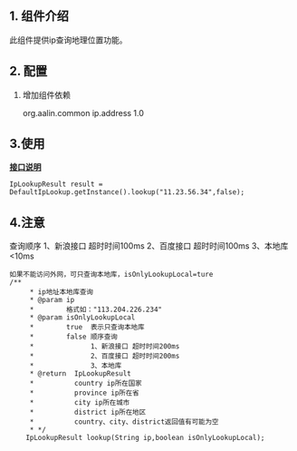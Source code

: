 ## 1. 组件介绍

此组件提供ip查询地理位置功能。

## 2. 配置

1) 增加组件依赖

    <dependency>
      <groupId>org.aalin.common</groupId>
      <artifactId>ip.address</artifactId>
      <version>1.0</version>
    </dependency>

## 3.使用
  **[接口说明](http://gitlab.yiji/shuijing/yjf-common-iputil/blob/master/src/main/java/com/yjf/common/ip/IpLookup.java)**

   `IpLookupResult result = DefaultIpLookup.getInstance().lookup("11.23.56.34",false);`
   
## 4.注意
   查询顺序
    1、新浪接口 超时时间100ms
    2、百度接口 超时时间100ms
    3、本地库 <10ms

    如果不能访问外网，可只查询本地库，isOnlyLookupLocal=ture
    /**
    	 * ip地址本地库查询
    	 * @param ip
    	 *        格式如："113.204.226.234"
    	 * @param isOnlyLookupLocal
    	 *        true  表示只查询本地库
    	 *        false 顺序查询
    	 * 				1、新浪接口 超时时间200ms
    	 * 				2、百度接口 超时时间200ms
    	 * 				3、本地库
    	 * @return  IpLookupResult
    	 *          country ip所在国家
    	 *          province ip所在省
    	 *          city ip所在城市
    	 *          district ip所在地区
    	 *          country、city、district返回值有可能为空
    	 * */
    	IpLookupResult lookup(String ip,boolean isOnlyLookupLocal);


   
   
   




   